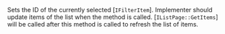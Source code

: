 Sets the ID of the currently selected [`IFilterItem`]. Implementer should update items of the list when the method is called. [`IListPage::GetItems`] will be called after this method is called to refresh the list of items.